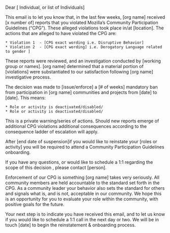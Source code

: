 Dear [ Individual, or list of Individuals]

This email is to let you know that, in the last few weeks,  [org name] received [x number of] reports that you violated  Mozilla’s Community Participation Guidelines (“CPG”). These alleged violations took place in/at [location].  The actions that are alleged to have violated the CPG are:

    * Violation 1  - [CPG exact wording i.e. Disruptive Behavior]
    * Violation 2  - [CPG exact wording] i.e. Derogatory Language related to gender ]

These reports were reviewed, and an investigation conducted by [working group or names].  [org name] determined that a material portion of [violations] were substantiated to our satisfaction following [org name] investigative process.  

The decision was made to [issue/enforce] a [# of weeks] mandatory ban from participation in [org name] communities and projects from  [date] to  [date].  This means:

    * Role or activity is deactivated/disabled/
    * Role or activity is deactivated/disabled/

This is a private warning/series of actions.  Should new reports emerge of additional CPG violations additional consequences according to the consequence ladder of escalation will apply.

After [end date of suspension]if you would like to reinstate your [roles or activity] you will be required to attend a Community Participation Guidelines onboarding.

If you have any questions, or would like to schedule a 1:1 regarding the scope of this decision , please contact [person].

Enforcement of our CPG is something [org name] takes very seriously.  All community members are held accountable to the standard set forth in the CPG.  As a community leader your behavior also sets the standard for others and signals what is, and is not, acceptable in our community.  We hope this is an opportunity for you to evaluate your role within the community, with positive goals for the future.

Your next step is to indicate you have received this email, and to let us know if you would like to schedule a 1:1 call in the next day or two.  We will be in touch [date] to begin the reinstatement & onboarding process.
